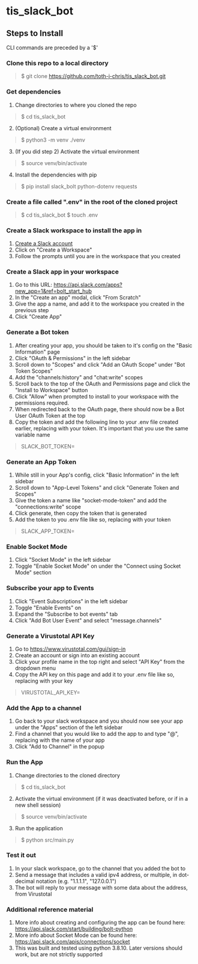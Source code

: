 # tis_slack_bot
## Steps to Install
CLI commands are preceded by a '$'
### Clone this repo to a local directory
> $ git clone https://github.com/toth-j-chris/tis_slack_bot.git
### Get dependencies
1. Change directories to where you cloned the repo
> $ cd tis_slack_bot
2. (Optional) Create a virtual environment
> $ python3 -m venv ./venv
3. (If you did step 2) Activate the virtual environment
> $ source venv/bin/activate
4. Install the dependencies with pip
> $ pip install slack_bolt python-dotenv requests
### Create a file called ".env" in the root of the cloned project
> $ cd tis_slack_bot
> $ touch .env
### Create a Slack workspace to install the app in
1. [Create a Slack account](https://slack.com/signin#/signin)
2. Click on "Create a Workspace"
3. Follow the prompts until you are in the workspace that you created
### Create a Slack app in your workspace
1. Go to this URL: https://api.slack.com/apps?new_app=1&ref=bolt_start_hub
2. In the "Create an app" modal, click "From Scratch"
3. Give the app a name, and add it to the workspace you created in the previous step
4. Click "Create App"
### Generate a Bot token
1. After creating your app, you should be taken to it's config on the "Basic Information" page
2. Click "OAuth & Permissions" in the left sidebar
3. Scroll down to "Scopes" and click "Add an OAuth Scope" under "Bot Token Scopes"
4. Add the "channels:history" and "chat:write" scopes 
5. Scroll back to the top of the OAuth and Permissions page and click the "Install to Workspace" button
6. Click "Allow" when prompted to install to your workspace with the permissions required.
7. When redirected back to the OAuth page, there should now be a Bot User OAuth Token at the top
8. Copy the token and add the following line to your .env file created earlier, replacing <Bot User OAuth Token> with your token. It's important that you use the same variable name
> SLACK_BOT_TOKEN=<Bot User OAuth Token>
### Generate an App Token
1. While still in your App's config, click "Basic Information" in the left sidebar 
2. Scroll down to "App-Level Tokens" and click "Generate Token and Scopes"
3. Give the token a name like "socket-mode-token" and add the "connections:write" scope
4. Click generate, then copy the token that is generated
5. Add the token to you .env file like so, replacing <App-Level Token> with your token
> SLACK_APP_TOKEN=<App-Level Token>
### Enable Socket Mode
1. Click "Socket Mode" in the left sidebar
2. Toggle "Enable Socket Mode" on under the "Connect using Socket Mode" section
### Subscribe your app to Events
1. Click "Event Subscriptions" in the left sidebar
2. Toggle "Enable Events" on
3. Expand the "Subscribe to bot events" tab
4. Click "Add Bot User Event" and select "message.channels"
### Generate a Virustotal API Key
1. Go to https://www.virustotal.com/gui/sign-in
2. Create an account or sign into an existing account
3. Click your profile name in the top right and select "API Key" from the dropdown menu
4. Copy the API key on this page and add it to your .env file like so, replacing <Virustotal API Key> with your key
> VIRUSTOTAL_API_KEY=<Virustotal API Key>
### Add the App to a channel
1. Go back to your slack workspace and you should now see your app under the "Apps" section of the left sidebar
2. Find a channel that you would like to add the app to and type "@<App Name>", replacing <App Name> with the name of your app
3. Click "Add to Channel" in the popup
### Run the App
1. Change directories to the cloned directory
> $ cd tis_slack_bot
2. Activate the virtual environment (if it was deactivated before, or if in a new shell session)
> $ source venv/bin/activate
3. Run the application
> $ python src/main.py
### Test it out
1. In your slack workspace, go to the channel that you added the bot to
2. Send a message that includes a valid ipv4 address, or multiple, in dot-decimal notation (e.g. "1.1.1.1", "127.0.0.1")
3. The bot will reply to your message with some data about the address, from Virustotal
### Additional reference material
1. More info about creating and configuring the app can be found here: https://api.slack.com/start/building/bolt-python
2. More info about Socket Mode can be found here: https://api.slack.com/apis/connections/socket
3. This was built and tested using python 3.8.10. Later versions should work, but are not strictly supported